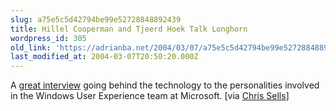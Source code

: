 ```yaml
---
slug: a75e5c5d42794be99e52728848892439
title: Hillel Cooperman and Tjeerd Hoek Talk Longhorn
wordpress_id: 305
old_link: 'https://adrianba.net/2004/03/07/a75e5c5d42794be99e52728848892439/'
last_modified_at: 2004-03-07T20:50:20.000Z
---
```


A
[
great interview](http://www.winsupersite.com/showcase/longhorn_hillel_tjeerd.asp) going behind the technology to the
personalities involved in the Windows User Experience team at
Microsoft. [via
[
Chris Sells](http://www.sellsbrothers.com/news/showTopic.aspx?ixTopic=1063)]

